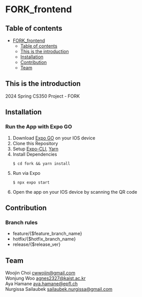 # FORK_frontend

## Table of contents
- [FORK\_frontend](#fork_frontend)
  - [Table of contents](#table-of-contents)
  - [This is the introduction ](#this-is-the-introduction-)
  - [Installation ](#installation-)
  - [Contribution ](#contribution-)
  - [Team ](#team-)

## This is the introduction <a name="introduction"></a>
2024 Spring CS350 Project - FORK

## Installation <a name="installation"></a>
### Run the App with Expo GO
1. Download [Expo GO](https://apps.apple.com/kr/app/expo-go/id982107779) on your IOS device
2. Clone this Repository
3. Setup [Expo-CLI](https://docs.expo.dev/more/expo-cli/), [Yarn](https://classic.yarnpkg.com/lang/en/docs/install/#mac-stable)
4. Install Dependencies
   ```shell
   $ cd fork && yarn install
   ```
5. Run via Expo
   ```shell
   $ npx expo start
   ```
6. Open the app on your IOS device by scanning the QR code

## Contribution <a name="contribution"></a>
### Branch rules
- feature/{$feature_branch_name}
- hotfix/{$hotfix_branch_name}
- release/{$release_ver}

## Team <a name="team"></a>
Woojin Choi <cwwojin@gmail.com> <br/>
Wonjung Woo <agnes2327@kaist.ac.kr> <br/>
Aya Hamane <aya.hamane@epfl.ch> <br/>
Nurgissa Sailaubek <sailaubek.nurgissa@gmail.com> <br/>